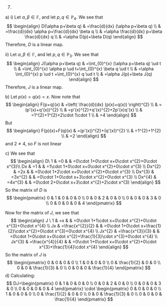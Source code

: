 7. 
a) i)
Let ${} \alpha,\, \beta \in \mathbb{F} {}$, and let ${} p,\, q \in  \mathbb{P}_{4} {}$. We see that
$$
\begin{align}
D(\alpha p+\beta q) & =\frac{d}{dx} (\alpha p+\beta q) \\
 & =\frac{d}{dx} \alpha p+\frac{d}{dx} \beta q \\
 & =\alpha \frac{d}{dx} p+\beta \frac{d}{dx} q \\
 & =\alpha D(p)+\beta D(q)
\end{align}
$$
Therefore, $D$ is a linear map.

ii)
Let ${} \alpha,\, \beta \in \mathbb{F} {}$, and let $p,\, q \in \mathbb{P}_{3}$. We see that
$$
\begin{align}
 J(\alpha p+\beta q) & =\int_{0}^{x} (\alpha p+\beta q) \ud t    \\
 & =\int_{0}^{x} \alpha p \ud t+\int_{0}^{x} \beta q \ud t \\
 & =\alpha \int_{0}^{x} p \ud t +\int_{0}^{x} q \ud t \\
  & =\alpha J(p)+\beta J(q)
 \end{align}
$$
Therefore, $J {}$ is a linear map.

b)
Let ${} p(x)=q(x)=x {}$. Now note that 
$$
\begin{align}
F(p+q)(x) & =\left( \frac{d}{dx} (p(x)+q(x)) \right)^{2} \\
 & =(p'(x)+q'(x))^{2} \\
 & =p'(x)^{2}+q'(x)^{2}+2p'(x)q'(x) \\
 & =1^{2}+1^{2}+2\cdot 1\cdot 1 \\
 & =4
\end{align}
$$
But
$$
\begin{align}
 F(p)(x)+F(q)(x)  & =(p'(x))^{2}+(q'(x))^{2} \\
 & =1^{2}+1^{2} \\
 & =2 
 \end{align}
$$
and $2\neq 4$, so $F$ is not linear

c)
We see that
$$
\begin{align}
 D\ 1  & =0 & & =0\cdot 1+0\cdot x+0\cdot x^{2}+0\cdot x^{3}\\
Dx & =1 &  & =1\cdot 1+0\cdot x+0\cdot x^{2}+0\cdot x^{3} \\
Dx^{2} & =2x &  & =0\cdot 1+2\cdot x+0\cdot x^{2}+0\cdot x^{3} \\
Dx^{3} & =3x^{2} &  & =0\cdot 1+0\cdot x+3\cdot x^{2}+0\cdot x^{3} \\
Dx^{4} & =4x^{3} &  & =0\cdot 2+0\cdot x+3\cdot x^{2}+2\cdot x^{3}
 \end{align}
$$
So the matrix of $D$ is
$$
\begin{pmatrix}
0 & 1 & 0 & 0 & 0 \\
0 & 0 & 2 & 0 & 0 \\
0 & 0 & 0 & 3 & 0 \\
0 & 0 & 0 & 0 & 4
\end{pmatrix}
$$

Now for the matrix of $J$, we see that
$$
\begin{align}
J \ 1 & =x &  & =0\cdot 1+1\cdot x+0\cdot x^{2}+0\cdot x^{3}+0\cdot x^{4} \\
Jx & =\frac{x^{2}}{2} &  & =0\cdot 1+0\cdot x+\frac{1}{2}\cdot x^{2}+0\cdot x^{3}+0\cdot x^{4} \\
Jx^{2} & =\frac{x^{3}}{3} &  & =0\cdot 1+0\cdot x+0\cdot x^{2}+\frac{1}{3}\cdot x^{3}+0\cdot x^{4} \\
Jx^{3} & =\frac{x^{4}}{4} &  & =0\cdot 1+0\cdot x+0\cdot x^{2}+0\cdot x^{3}+\frac{1}{4}\cdot x^{4}
\end{align}
$$
So the matrix of $J {}$ is
$$
\begin{pmatrix}
0 & 0 & 0 & 0 \\
1 & 0 & 0 & 0 \\
0 & \frac{1}{2} & 0 & 0 \\
0 & 0 & \frac{1}{3} & 0 \\
0 & 0 & 0 & \frac{1}{4}
\end{pmatrix}
$$
d)
Calculating:
$$
DJ=\begin{pmatrix}
0 & 1 & 0 & 0 & 0 \\
0 & 0 & 2 & 0 & 0 \\
0 & 0 & 0 & 3 & 0 \\
0 & 0 & 0 & 0 & 4
\end{pmatrix}
\cdot \begin{pmatrix}
0 & 0 & 0 & 0 \\
1 & 0 & 0 & 0 \\
0 & \frac{1}{2} & 0 & 0 \\
0 & 0 & \frac{1}{3} & 0 \\
0 & 0 & 0 & \frac{1}{4}
\end{pmatrix}
$$